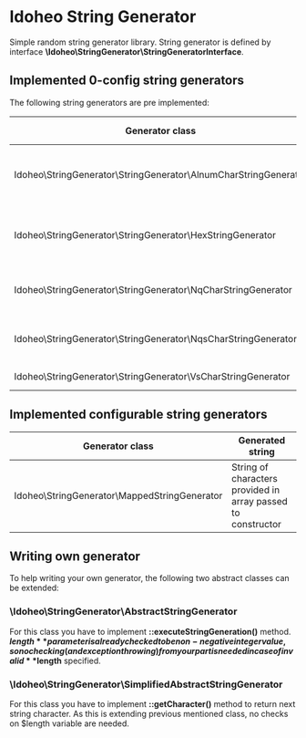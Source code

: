 Idoheo String Generator
=======================

Simple random string generator library. String generator is defined by interface
**\Idoheo\StringGenerator\StringGeneratorInterface**.

Implemented 0-config string generators
--------------------------------------

The following string generators are pre implemented:

| Generator class                                                 | Generated string                                   |
|-----------------------------------------------------------------|----------------------------------------------------|
| Idoheo\StringGenerator\StringGenerator\AlnumCharStringGenerator | Alphanumeric string with upper and lowercase chars |
| Idoheo\StringGenerator\StringGenerator\HexStringGenerator       | Hexadecimal string generator (lowercase chars)     |
| Idoheo\StringGenerator\StringGenerator\NqCharStringGenerator    | NQCHAR = %x21 / %x23-5B / %x5D-7E                  |
| Idoheo\StringGenerator\StringGenerator\NqsCharStringGenerator   | NQSCHAR = %x20-21 / %x23-5B / %x5D-7E              |
| Idoheo\StringGenerator\StringGenerator\VsCharStringGenerator    | VSCHAR = %x20-7E                                   |

Implemented configurable string generators
------------------------------------------

| Generator class                              | Generated string                                             |
|----------------------------------------------|--------------------------------------------------------------|
| Idoheo\StringGenerator\MappedStringGenerator | String of characters provided in array passed to constructor |

Writing own generator
---------------------

To help writing your own generator, the following two abstract classes can be extended:

### \Idoheo\StringGenerator\AbstractStringGenerator

For this class you have to implement **::executeStringGeneration()** method. **$length** parameter is already checked to
be non-negative integer value, so no checking (and exception throwing) from your part is needed in case of invalid
**$length** specified.

### \Idoheo\StringGenerator\SimplifiedAbstractStringGenerator

For this class you have to implement **::getCharacter()** method to return next string character. As this is extending
previous mentioned class, no checks on $length variable are needed.
